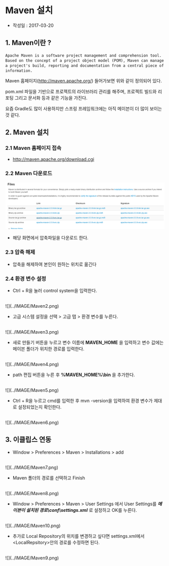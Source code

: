 # Maven 설치

- 작성일 : 2017-03-20

## 1. Maven이란 ?

```
Apache Maven is a software project management and comprehension tool. Based on the concept of a project object model (POM), Maven can manage a project's build, reporting and documentation from a central piece of information.
```

Maven 홈페이지(http://maven.apache.org/) 들어가보면 위와 같이 정의되어 있다.

pom.xml 파일을 기반으로 프로젝트의 라이브러리 관리를 해주며, 프로젝트 빌드와 리포팅 그리고 문서화 등과 같은 기능을 가진다.

요즘 Gradle도 많이 사용하지만 스프링 프레임워크에는 아직 메이븐이 더 많이 보이는 것 같다.

## 2. Maven 설치

### 2.1 Maven 홈페이지 접속

- http://maven.apache.org/download.cgi

### 2.2 Maven 다운로드

![다운로드](../IMAGE/Maven1.png)
- 해당 화면에서 압축파일을 다운로드 한다.

### 2.3 압축 해제

- 압축을 해제하여 본인이 원하는 위치로 옮긴다

### 2.4 환경 변수 설정

- Ctrl + R을 눌러 control system을 입력한다.
<br/>
![](../IMAGE/Maven2.png)

- 고급 시스템 설정을 선택 > 고급 탭 > 환경 변수를 누른다.
<br/>
![](../IMAGE/Maven3.png)
<br/>

- 새로 만들기 버튼을 누르고 변수 이름에 **MAVEN_HOME** 을 입력하고 변수 값에는 메이븐 폴더가 위치한 경로를 입력한다.
<br/>
![](../IMAGE/Maven4.png)  
<br/>

- path 편집 버튼을 누른 후 **%MAVEN_HOME%\bin** 을 추가한다.
<br/>
![](../IMAGE/Maven5.png)
<br/>

- Ctrl + R을 누르고 cmd를 입력한 후 mvn -version을 입력하여 환경 변수가 제대로 설정되었는지 확인한다.
<br/>
![](../IMAGE/Maven6.png)

## 3. 이클립스 연동

- Window  > Preferences > Maven > Installations > add
<br/>
![](../IMAGE/Maven7.png)
<br/>

- Maven 폴더의 경로를 선택하고 Finish
<br/>
![](../IMAGE/Maven8.png)
<br/>

- Window > Preferences > Maven > User Settings 에서 User Settings를
***메이븐이 설치된 경로\conf\settings.xml*** 로 설정하고 OK를 누른다.
<br/>
![](../IMAGE/Maven10.png)
<br/>

- 추가로 Local Repository의 위치를 변경하고 싶다면 settings.xml에서 \<LocalRepsitory>안의 경로를 수정하면 된다.
<br/>
![](../IMAGE/Maven9.png)
<br/>

